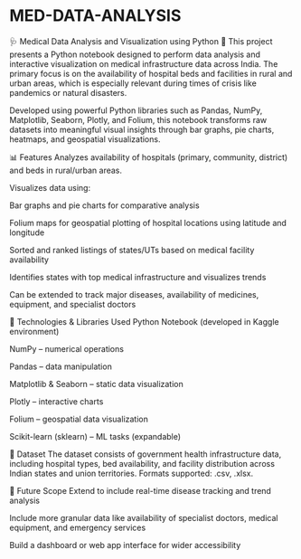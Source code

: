 # MED-DATA-ANALYSIS

🩺 Medical Data Analysis and Visualization using Python 🧪
This project presents a Python notebook designed to perform data analysis and interactive visualization on medical infrastructure data across India. The primary focus is on the availability of hospital beds and facilities in rural and urban areas, which is especially relevant during times of crisis like pandemics or natural disasters.

Developed using powerful Python libraries such as Pandas, NumPy, Matplotlib, Seaborn, Plotly, and Folium, this notebook transforms raw datasets into meaningful visual insights through bar graphs, pie charts, heatmaps, and geospatial visualizations.

📊 Features
Analyzes availability of hospitals (primary, community, district) and beds in rural/urban areas.

Visualizes data using:

Bar graphs and pie charts for comparative analysis

Folium maps for geospatial plotting of hospital locations using latitude and longitude

Sorted and ranked listings of states/UTs based on medical facility availability

Identifies states with top medical infrastructure and visualizes trends

Can be extended to track major diseases, availability of medicines, equipment, and specialist doctors

🧰 Technologies & Libraries Used
Python Notebook (developed in Kaggle environment)

NumPy – numerical operations

Pandas – data manipulation

Matplotlib & Seaborn – static data visualization

Plotly – interactive charts

Folium – geospatial data visualization

Scikit-learn (sklearn) – ML tasks (expandable)

📂 Dataset
The dataset consists of government health infrastructure data, including hospital types, bed availability, and facility distribution across Indian states and union territories. Formats supported: .csv, .xlsx.

🧠 Future Scope
Extend to include real-time disease tracking and trend analysis

Include more granular data like availability of specialist doctors, medical equipment, and emergency services

Build a dashboard or web app interface for wider accessibility
